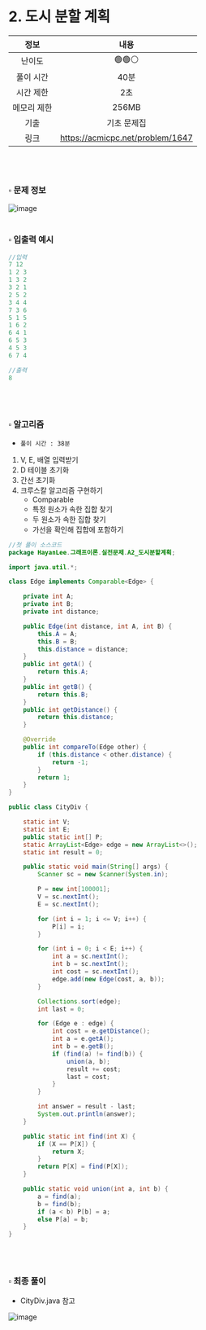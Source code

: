 # 2. 도시 분할 계획

|   정보    |   내용   |
|:-----------:|:------:|
|   난이도   | 🟢🟢⚪  |
|  풀이 시간  |  40분   |
|  시간 제한  |   2초   |
| 메모리 제한  | 256MB  |
| 기출 | 기초 문제집 |
| 링크 | https://acmicpc.net/problem/1647 |

<br>
<br>

### ▫️ 문제 정보
![image](https://github.com/hayannn/2L24-Algo-Study/assets/102213509/753f28db-48d0-47ea-97a9-3aa9fe9c7d0a)
<br>
<br>

### ▫️ 입출력 예시
```java
//입력
7 12
1 2 3
1 3 2
3 2 1
2 5 2
3 4 4
7 3 6
5 1 5
1 6 2
6 4 1
6 5 3
4 5 3
6 7 4
```
```java
//출력
8
```

<br>
<br>

### ▫️ 알고리즘
- ```풀이 시간 : 38분```

1. V, E, 배열 입력받기
2. D 테이블 초기화
3. 간선 초기화
3. 크루스칼 알고리즘 구현하기
   - Comparable
   - 특정 원소가 속한 집합 찾기
   - 두 원소가 속한 집합 찾기
   - 가선을 확인해 집합에 포함하기

```java
//첫 풀이 소스코드
package HayanLee.그래프이론.실전문제.A2_도시분할계획;

import java.util.*;

class Edge implements Comparable<Edge> {

    private int A;
    private int B;
    private int distance;

    public Edge(int distance, int A, int B) {
        this.A = A;
        this.B = B;
        this.distance = distance;
    }
    public int getA() {
        return this.A;
    }
    public int getB() {
        return this.B;
    }
    public int getDistance() {
        return this.distance;
    }

    @Override
    public int compareTo(Edge other) {
        if (this.distance < other.distance) {
            return -1;
        }
        return 1;
    }
}

public class CityDiv {

    static int V;
    static int E;
    public static int[] P;
    static ArrayList<Edge> edge = new ArrayList<>();
    static int result = 0;

    public static void main(String[] args) {
        Scanner sc = new Scanner(System.in);

        P = new int[100001];
        V = sc.nextInt();
        E = sc.nextInt();

        for (int i = 1; i <= V; i++) {
            P[i] = i;
        }

        for (int i = 0; i < E; i++) {
            int a = sc.nextInt();
            int b = sc.nextInt();
            int cost = sc.nextInt();
            edge.add(new Edge(cost, a, b));
        }

        Collections.sort(edge);
        int last = 0;

        for (Edge e : edge) {
            int cost = e.getDistance();
            int a = e.getA();
            int b = e.getB();
            if (find(a) != find(b)) {
                union(a, b);
                result += cost;
                last = cost;
            }
        }

        int answer = result - last;
        System.out.println(answer);
    }

    public static int find(int X) {
        if (X == P[X]) {
            return X;
        }
        return P[X] = find(P[X]);
    }

    public static void union(int a, int b) {
        a = find(a);
        b = find(b);
        if (a < b) P[b] = a;
        else P[a] = b;
    }
}

```

<br>
<br>


### ▫️ 최종 풀이
- CityDiv.java 참고

![image](https://github.com/hayannn/2L24-Algo-Study/assets/102213509/017343c0-3fa8-47a2-ab9a-1c1b752d7a9b)
